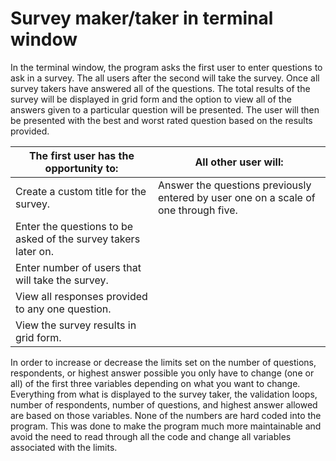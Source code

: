 # Survey maker/taker in terminal window 

In the terminal window, the program asks the first user to enter questions to ask in a survey. The all users after the second will take the survey. Once all survey takers have answered all of the questions. The total results of the survey will be displayed in grid form and the option to view all of the answers given to a particular question will be presented. The user will then be presented with the best and worst rated question based on the results provided.  

The first user has the opportunity to:                  |All other user will:
---------------------------------------                  |--------------------
Create a custom title for the survey.| Answer the questions previously entered by user one on a scale of one through five.
Enter the questions to be asked of the survey takers later on.| 
Enter number of users that will take the survey.| 
View all responses provided to any one question.|
View the survey results in grid form.|

In order to increase or decrease the limits set on the number of questions, respondents, or highest answer possible you only have to change (one or all) of the first three variables depending on what you want to change. Everything from what is displayed to the survey taker, the validation loops, number of respondents, number of questions, and highest answer allowed are based on those variables. None of the numbers are hard coded into the program. This was done to make the program much more maintainable and avoid the need to read through all the code and change all variables associated with the limits.


